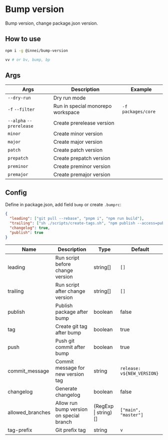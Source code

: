 # Bump version

Bump version, change package.json version.

## How to use

```bash
npm i -g @innei/bump-version

vv # or bv, bump, bp
```

## Args

| Args                     | Description                       | Example            |
| ------------------------ | --------------------------------- | ------------------ |
| `--dry-run`              | Dry run mode                      |                    |
| `-f` `--filter`          | Run in special monorepo workspace | `-f packages/core` |
| `--alpha` `--prerelease` | Create prerelease version         |                    |
| `minor`                  | Create minor version              |                    |
| `major`                  | Create major version              |                    |
| `patch`                  | Create patch version              |                    |
| `prepatch`               | Create prepatch version           |                    |
| `preminor`               | Create preminor version           |                    |
| `premajor`               | Create premajor version           |                    |

## Config

Define in package.json, add field `bump` or create `.bumprc`:

```json
{
  "leading": ["git pull --rebase", "pnpm i", "npm run build"],
  "trailing": ["sh ./scripts/create-tags.sh", "npm publish --access=public"],
  "changelog": true,
  "publish": true
}
```

| Name             | Description                              | Type                 | Default                    |
| ---------------- | ---------------------------------------- | -------------------- | -------------------------- |
| leading          | Run script before change version         | string[]             | `[]`                       |
| trailing         | Run script after change version          | string[]             | `[]`                       |
| publish          | Publish package after bump               | boolean              | false                      |
| tag              | Create git tag after bump                | boolean              | true                       |
| push             | Push git commit after bump               | boolean              | true                       |
| commit_message   | Commit message for new version tag       | string               | `release: v${NEW_VERSION}` |
| changelog        | Generate changelog                       | boolean              | false                      |
| allowed_branches | Allow run bump version on special branch | (RegExp \| string)[] | `["main", "master"]`       |
| tag-prefix       | Git prefix tag                           | string               | `v`                        |
